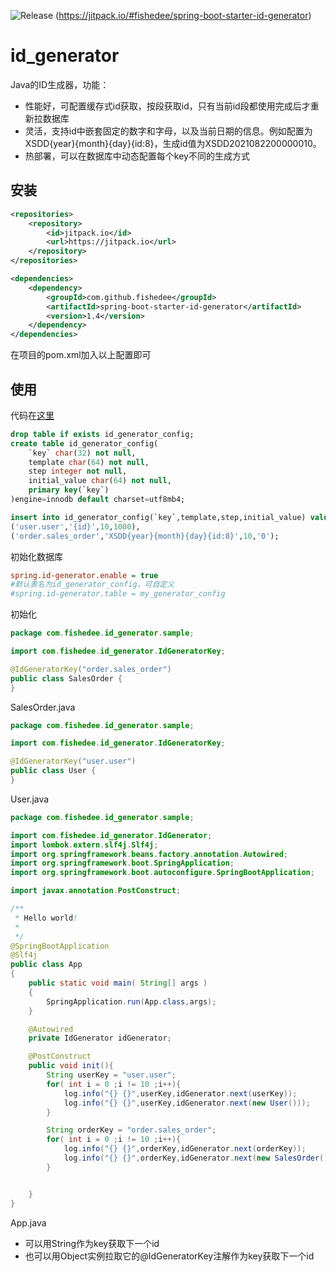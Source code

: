 ![Release](https://jitpack.io/v/fishedee/spring-boot-starter-id-generator.svg)
(https://jitpack.io/#fishedee/spring-boot-starter-id-generator)

# id_generator

Java的ID生成器，功能：

* 性能好，可配置缓存式id获取，按段获取id，只有当前id段都使用完成后才重新拉数据库
* 灵活，支持id中嵌套固定的数字和字母，以及当前日期的信息。例如配置为XSDD{year}{month}{day}{id:8}，生成id值为XSDD2021082200000010。
* 热部署，可以在数据库中动态配置每个key不同的生成方式

## 安装

```xml
<repositories>
    <repository>
        <id>jitpack.io</id>
        <url>https://jitpack.io</url>
    </repository>
</repositories>

<dependencies>
    <dependency>
        <groupId>com.github.fishedee</groupId>
        <artifactId>spring-boot-starter-id-generator</artifactId>
        <version>1.4</version>
    </dependency>
</dependencies>

```

在项目的pom.xml加入以上配置即可

## 使用

代码在[这里](https://github.com/fishedee/Demo/tree/master/spring-boot-starter-id-generator/Demo)

```sql
drop table if exists id_generator_config;
create table id_generator_config(
    `key` char(32) not null,
    template char(64) not null,
    step integer not null,
    initial_value char(64) not null,
    primary key(`key`)
)engine=innodb default charset=utf8mb4;

insert into id_generator_config(`key`,template,step,initial_value) values
('user.user','{id}',10,1000),
('order.sales_order','XSDD{year}{month}{day}{id:8}',10,'0');
```

初始化数据库

```ini
spring.id-generator.enable = true
#默认表名为id_generator_config，可自定义
#spring.id-generator.table = my_generator_config
```

初始化

```java
package com.fishedee.id_generator.sample;

import com.fishedee.id_generator.IdGeneratorKey;

@IdGeneratorKey("order.sales_order")
public class SalesOrder {
}
```

SalesOrder.java

```java
package com.fishedee.id_generator.sample;

import com.fishedee.id_generator.IdGeneratorKey;

@IdGeneratorKey("user.user")
public class User {
}
```

User.java

```java
package com.fishedee.id_generator.sample;

import com.fishedee.id_generator.IdGenerator;
import lombok.extern.slf4j.Slf4j;
import org.springframework.beans.factory.annotation.Autowired;
import org.springframework.boot.SpringApplication;
import org.springframework.boot.autoconfigure.SpringBootApplication;

import javax.annotation.PostConstruct;

/**
 * Hello world!
 *
 */
@SpringBootApplication
@Slf4j
public class App 
{
    public static void main( String[] args )
    {
        SpringApplication.run(App.class,args);
    }

    @Autowired
    private IdGenerator idGenerator;

    @PostConstruct
    public void init(){
        String userKey = "user.user";
        for( int i = 0 ;i != 10 ;i++){
            log.info("{} {}",userKey,idGenerator.next(userKey));
            log.info("{} {}",userKey,idGenerator.next(new User()));
        }

        String orderKey = "order.sales_order";
        for( int i = 0 ;i != 10 ;i++){
            log.info("{} {}",orderKey,idGenerator.next(orderKey));
            log.info("{} {}",orderKey,idGenerator.next(new SalesOrder()));
        }


    }
}
```

App.java

* 可以用String作为key获取下一个id
* 也可以用Object实例拉取它的@IdGeneratorKey注解作为key获取下一个id



